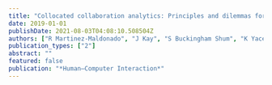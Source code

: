 ```yaml
---
title: "Collocated collaboration analytics: Principles and dilemmas for mining multimodal interaction data"
date: 2019-01-01
publishDate: 2021-08-03T04:08:10.508504Z
authors: ["R Martinez-Maldonado", "J Kay", "S Buckingham Shum", "K Yacef"]
publication_types: ["2"]
abstract: ""
featured: false
publication: "*Human–Computer Interaction*"
---
```


